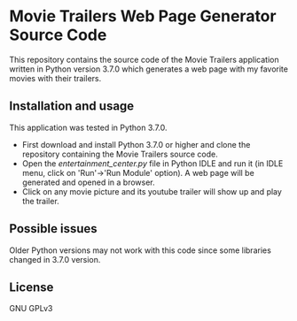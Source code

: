 # Movie Trailers Web Page Generator Source Code

This repository contains the source code of the Movie Trailers application written in Python version 3.7.0 which generates a web page with my favorite movies with their trailers.

## Installation and usage
This application was tested in Python 3.7.0.

- First download and install Python 3.7.0 or higher and clone the repository containing the Movie Trailers source code.  
- Open the _entertainment_center.py_ file in Python IDLE and run it (in IDLE menu, click on 'Run'->'Run Module' option). A web page will be generated and opened in a browser.
- Click on any movie picture and its youtube trailer will show up and play the trailer.

## Possible issues
Older Python versions may not work with this code since some libraries changed in 3.7.0 version.

## License
GNU GPLv3
